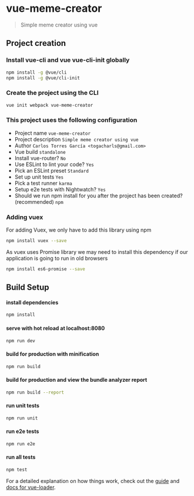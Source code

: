 # vue-meme-creator

> Simple meme creator using vue

## Project creation

### Install vue-cli and vue vue-cli-init globally
``` bash
npm install -g @vue/cli
npm install -g @vue/cli-init
```

### Create the project using the CLI
``` bash
vue init webpack vue-meme-creator
```

### This project uses the following configuration
- Project name `vue-meme-creator`
- Project description `Simple meme creator using vue`
- Author `Carlos Torres García <togacharls@gmail.com>`
- Vue build `standalone`
- Install vue-router? `No`
- Use ESLint to lint your code? `Yes`
- Pick an ESLint preset `Standard`
- Set up unit tests `Yes`
- Pick a test runner `karma`
- Setup e2e tests with Nightwatch? `Yes`
- Should we run npm install for you after the project has been created? (recommended) `npm`

### Adding vuex
For adding Vuex, we only have to add this library using npm
```bash
npm install vuex --save
```
As vuex uses Promise library we may need to install this dependency if our application is going to run in old browsers
```bash
npm install es6-promise --save
```

## Build Setup
#### install dependencies
``` bash
npm install
```
#### serve with hot reload at localhost:8080
``` bash
npm run dev
```
#### build for production with minification
``` bash
npm run build
```
#### build for production and view the bundle analyzer report
``` bash
npm run build --report
```
#### run unit tests
``` bash
npm run unit
```
#### run e2e tests
``` bash
npm run e2e
```
#### run all tests
``` bash
npm test
```
For a detailed explanation on how things work, check out the [guide](http://vuejs-templates.github.io/webpack/) and [docs for vue-loader](http://vuejs.github.io/vue-loader).
